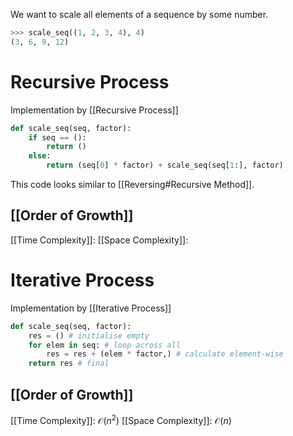 We want to scale all elements of a sequence by some number.
```python
>>> scale_seq((1, 2, 3, 4), 4)
(3, 6, 9, 12)
```
# Recursive Process
Implementation by [[Recursive Process]]
```python
def scale_seq(seq, factor):
	if seq == ():
		return ()
	else:
		return (seq[0] * factor) + scale_seq(seq[1:], factor)
```
This code looks similar to [[Reversing#Recursive Method]].
## [[Order of Growth]]
[[Time Complexity]]:
[[Space Complexity]]:
# Iterative Process
Implementation by [[Iterative Process]]
```python
def scale_seq(seq, factor):
	res = () # initialise empty
	for elem in seq: # loop across all
		res = res + (elem * factor,) # calculate element-wise 
	return res # final
```
## [[Order of Growth]]
[[Time Complexity]]: $\mathcal O(n^2)$
[[Space Complexity]]: $\mathcal O(n)$